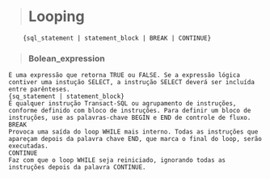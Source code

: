># Looping
``` 
    {sql_statement | statement_block | BREAK | CONTINUE}
```

>### Bolean_expression
    É uma expressão que retorna TRUE ou FALSE. Se a expressão lógica contiver uma instução SELECT, a instrução SELECT deverá ser incluída entre parênteses.
    {sq_statement | statement_block}
    É qualquer instrução Transact-SQL ou agrupamento de instruções, conforme definido com bloco de instruções. Para definir um bloco de instruções, use as palavras-chave BEGIN e END de controle de fluxo.
    BREAK
    Provoca uma saída do loop WHILE mais interno. Todas as instruções que apareçam depois da palavra chave END, que marca o final do loop, serão executadas.
    CONTINUE
    Faz com que o loop WHILE seja reiniciado, ignorando todas as instruções depois da palavra CONTINUE.
